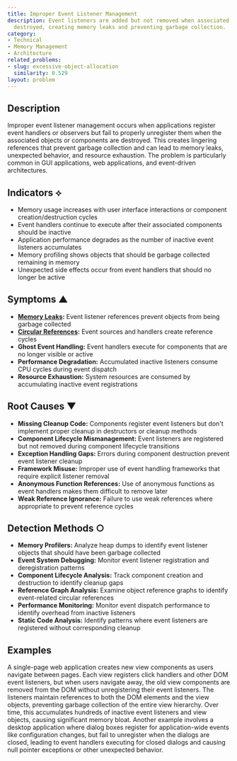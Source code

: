 ```yaml
---
title: Improper Event Listener Management
description: Event listeners are added but not removed when associated objects are
  destroyed, creating memory leaks and preventing garbage collection.
category:
- Technical
- Memory Management
- Architecture
related_problems:
- slug: excessive-object-allocation
  similarity: 0.529
layout: problem
---
```


## Description

Improper event listener management occurs when applications register event handlers or observers but fail to properly unregister them when the associated objects or components are destroyed. This creates lingering references that prevent garbage collection and can lead to memory leaks, unexpected behavior, and resource exhaustion. The problem is particularly common in GUI applications, web applications, and event-driven architectures.

## Indicators ⟡

- Memory usage increases with user interface interactions or component creation/destruction cycles
- Event handlers continue to execute after their associated components should be inactive
- Application performance degrades as the number of inactive event listeners accumulates
- Memory profiling shows objects that should be garbage collected remaining in memory
- Unexpected side effects occur from event handlers that should no longer be active

## Symptoms ▲

- **[Memory Leaks](memory-leaks.md):** Event listener references prevent objects from being garbage collected
- **[Circular References](circular-references.md):** Event sources and handlers create reference cycles
- **Ghost Event Handling:** Event handlers execute for components that are no longer visible or active
- **Performance Degradation:** Accumulated inactive listeners consume CPU cycles during event dispatch
- **Resource Exhaustion:** System resources are consumed by accumulating inactive event registrations

## Root Causes ▼

- **Missing Cleanup Code:** Components register event listeners but don't implement proper cleanup in destructors or cleanup methods
- **Component Lifecycle Mismanagement:** Event listeners are registered but not removed during component lifecycle transitions
- **Exception Handling Gaps:** Errors during component destruction prevent event listener cleanup
- **Framework Misuse:** Improper use of event handling frameworks that require explicit listener removal
- **Anonymous Function References:** Use of anonymous functions as event handlers makes them difficult to remove later
- **Weak Reference Ignorance:** Failure to use weak references where appropriate to prevent reference cycles

## Detection Methods ○

- **Memory Profilers:** Analyze heap dumps to identify event listener objects that should have been garbage collected
- **Event System Debugging:** Monitor event listener registration and deregistration patterns
- **Component Lifecycle Analysis:** Track component creation and destruction to identify cleanup gaps
- **Reference Graph Analysis:** Examine object reference graphs to identify event-related circular references
- **Performance Monitoring:** Monitor event dispatch performance to identify overhead from inactive listeners
- **Static Code Analysis:** Identify patterns where event listeners are registered without corresponding cleanup

## Examples

A single-page web application creates new view components as users navigate between pages. Each view registers click handlers and other DOM event listeners, but when users navigate away, the old view components are removed from the DOM without unregistering their event listeners. The listeners maintain references to both the DOM elements and the view objects, preventing garbage collection of the entire view hierarchy. Over time, this accumulates hundreds of inactive event listeners and view objects, causing significant memory bloat. Another example involves a desktop application where dialog boxes register for application-wide events like configuration changes, but fail to unregister when the dialogs are closed, leading to event handlers executing for closed dialogs and causing null pointer exceptions or other unexpected behavior.